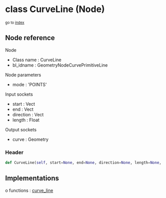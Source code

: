 # class CurveLine (Node)

<sub>go to [index](/docs/index.md)</sub>

## Node reference

Node
 - Class name : CurveLine
 - bl_idname : GeometryNodeCurvePrimitiveLine

Node parameters
 - mode : 'POINTS'

Input sockets
 - start : Vect
 - end : Vect
 - direction : Vect
 - length : Float

Output sockets
 - curve : Geometry

### Header

``` python
def CurveLine(self, start=None, end=None, direction=None, length=None, mode='POINTS', node_label=None, node_color=None):
```

## Implementations

o functions : [curve_line](/docs/GeoNodes_classes/curve_line.md)

